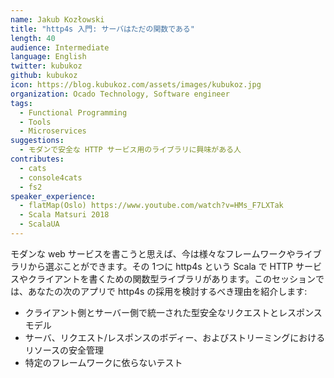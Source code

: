 ```yaml
---
name: Jakub Kozłowski
title: "http4s 入門: サーバはただの関数である"
length: 40
audience: Intermediate
language: English
twitter: kubukoz
github: kubukoz
icon: https://blog.kubukoz.com/assets/images/kubukoz.jpg
organization: Ocado Technology, Software engineer
tags:
  - Functional Programming
  - Tools
  - Microservices
suggestions:
  - モダンで安全な HTTP サービス用のライブラリに興味がある人
contributes:
  - cats
  - console4cats
  - fs2
speaker_experience:
  - flatMap(Oslo) https://www.youtube.com/watch?v=HMs_F7LXTak
  - Scala Matsuri 2018
  - ScalaUA
---
```

モダンな web サービスを書こうと思えば、今は様々なフレームワークやライブラリから選ぶことができます。その 1つに http4s という Scala で HTTP サービスやクライアントを書くための関数型ライブラリがあります。このセッションでは、あなたの次のアプリで http4s の採用を検討するべき理由を紹介します:

- クライアント側とサーバー側で統一された型安全なリクエストとレスポンスモデル
- サーバ、リクエスト/レスポンスのボディー、およびストリーミングにおけるリソースの安全管理
- 特定のフレームワークに依らないテスト
